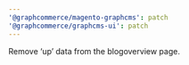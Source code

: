 ```yaml
---
'@graphcommerce/magento-graphcms': patch
'@graphcommerce/graphcms-ui': patch
---
```


Remove ‘up’ data from the blogoverview page.
